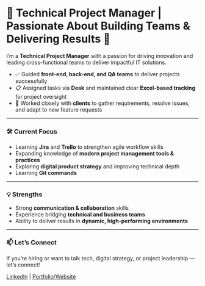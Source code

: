 # 🌟 Technical Project Manager | Passionate About Building Teams & Delivering Results 🌟  

I’m a **Technical Project Manager** with a passion for driving innovation and leading cross-functional teams to deliver impactful IT solutions.  

- ✅ Guided **front-end, back-end, and QA teams** to deliver projects successfully  
- 📋 Assigned tasks via **Desk** and maintained clear **Excel-based tracking** for project oversight  
- 🤝 Worked closely with **clients** to gather requirements, resolve issues, and adapt to new feature requests  

---

### 🛠️ Current Focus
- Learning **Jira** and **Trello** to strengthen agile workflow skills  
- Expanding knowledge of **modern project management tools & practices**  
- Exploring **digital product strategy** and improving technical depth  
- Learning **Git commands**
---

### 💡 Strengths
- Strong **communication & collaboration** skills  
- Experience bridging **technical and business teams**  
- Ability to deliver results in **dynamic, high-performing environments**  

---

### 📫 Let’s Connect
If you’re hiring or want to talk tech, digital strategy, or project leadership — let’s connect!  

[LinkedIn](https://www.linkedin.com/in/rezina-a-87ba548a/) | [Portfolio/Website](https://www.notion.so/509955b1d5b642c89c6c004466bf4103)  


